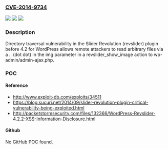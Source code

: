 ### [CVE-2014-9734](https://cve.mitre.org/cgi-bin/cvename.cgi?name=CVE-2014-9734)
![](https://img.shields.io/static/v1?label=Product&message=n%2Fa&color=blue)
![](https://img.shields.io/static/v1?label=Version&message=n%2Fa&color=blue)
![](https://img.shields.io/static/v1?label=Vulnerability&message=n%2Fa&color=brighgreen)

### Description

Directory traversal vulnerability in the Slider Revolution (revslider) plugin before 4.2 for WordPress allows remote attackers to read arbitrary files via a .. (dot dot) in the img parameter in a revslider_show_image action to wp-admin/admin-ajax.php.

### POC

#### Reference
- http://www.exploit-db.com/exploits/34511
- https://blog.sucuri.net/2014/09/slider-revolution-plugin-critical-vulnerability-being-exploited.html
- http://packetstormsecurity.com/files/132366/WordPress-Revslider-4.2.2-XSS-Information-Disclosure.html

#### Github
No GitHub POC found.

